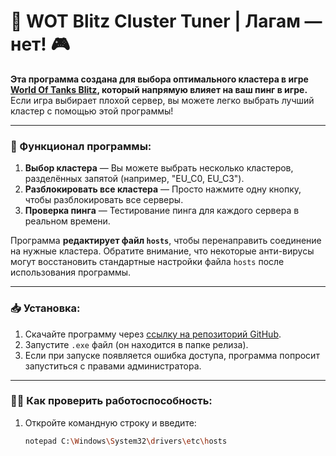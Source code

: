 # 🚀 WOT Blitz Cluster Tuner | Лагам — нет! 🎮

**Эта программа создана для выбора оптимального кластера в игре [World Of Tanks Blitz](https://wotblitz.com/), который напрямую влияет на ваш пинг в игре.**  
Если игра выбирает плохой сервер, вы можете легко выбрать лучший кластер с помощью этой программы!

---

### 🔧 Функционал программы:

1. **Выбор кластера** — Вы можете выбрать несколько кластеров, разделённых запятой (например, "EU_C0, EU_C3").
2. **Разблокировать все кластера** — Просто нажмите одну кнопку, чтобы разблокировать все серверы.
3. **Проверка пинга** — Тестирование пинга для каждого сервера в реальном времени.

Программа **редактирует файл `hosts`**, чтобы перенаправить соединение на нужные кластера. Обратите внимание, что некоторые анти-вирусы могут восстановить стандартные настройки файла `hosts` после использования программы.

---

### 📥 Установка:

1. Скачайте программу через [ссылку на репозиторий GitHub](https://github.com/scopeech/wotblitz_cluster_selector_WG).
2. Запустите `.exe` файл (он находится в папке релиза).
3. Если при запуске появляется ошибка доступа, программа попросит запуститься с правами администратора.

---

### 🧑‍💻 Как проверить работоспособность:

1. Откройте командную строку и введите:
   ```sh
   notepad C:\Windows\System32\drivers\etc\hosts

